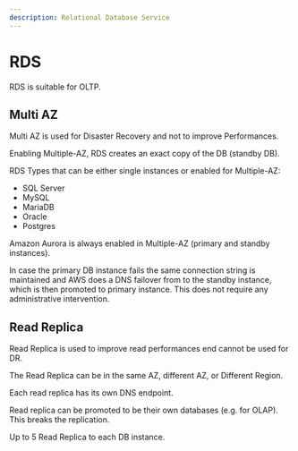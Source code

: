 ```yaml
---
description: Relational Database Service
---
```


# RDS

RDS is suitable for OLTP.&#x20;



## Multi AZ

Multi AZ is used for Disaster Recovery and not to improve Performances.

Enabling Multiple-AZ, RDS creates an exact copy of the DB (standby DB).



RDS Types that can be either single instances or enabled for Multiple-AZ:

* SQL Server
* MySQL
* MariaDB
* Oracle
* Postgres&#x20;

Amazon Aurora is always enabled in Multiple-AZ (primary and standby instances).



In case the primary DB instance fails  the same connection string is maintained and AWS does a DNS failover from to the standby instance, which is then promoted to primary instance. This does not require any administrative intervention.



## Read Replica&#x20;

Read Replica is used to improve read performances end cannot be used for DR.

The Read Replica can be in the same AZ, different AZ, or Different Region.

Each read replica has its own DNS endpoint.&#x20;

Read replica can be promoted to be their own databases (e.g. for OLAP). This breaks the replication.

Up to 5 Read Replica to each DB instance.
